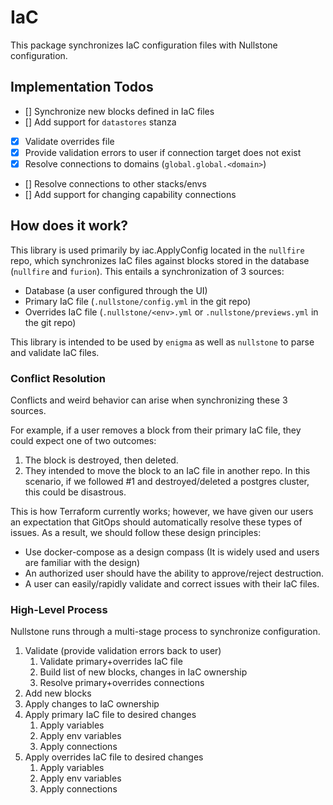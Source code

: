 # IaC

This package synchronizes IaC configuration files with Nullstone configuration.

## Implementation Todos
- [] Synchronize new blocks defined in IaC files
- [] Add support for `datastores` stanza
- [x] Validate overrides file
- [x] Provide validation errors to user if connection target does not exist
- [x] Resolve connections to domains (`global.global.<domain>`)
- [] Resolve connections to other stacks/envs
- [] Add support for changing capability connections

## How does it work?

This library is used primarily by iac.ApplyConfig located in the `nullfire` repo,
which synchronizes IaC files against blocks stored in the database (`nullfire` and `furion`).
This entails a synchronization of 3 sources:
- Database (a user configured through the UI)
- Primary IaC file (`.nullstone/config.yml` in the git repo)
- Overrides IaC file (`.nullstone/<env>.yml` or `.nullstone/previews.yml` in the git repo)

This library is intended to be used by `enigma` as well as `nullstone` to parse and validate IaC files.

### Conflict Resolution

Conflicts and weird behavior can arise when synchronizing these 3 sources.

For example, if a user removes a block from their primary IaC file, they could expect one of two outcomes:
1. The block is destroyed, then deleted.
2. They intended to move the block to an IaC file in another repo.
   In this scenario, if we followed #1 and destroyed/deleted a postgres cluster, this could be disastrous.

This is how Terraform currently works; however, we have given our users an expectation that GitOps should automatically resolve these types of issues.
As a result, we should follow these design principles:
- Use docker-compose as a design compass (It is widely used and users are familiar with the design)
- An authorized user should have the ability to approve/reject destruction.
- A user can easily/rapidly validate and correct issues with their IaC files.

### High-Level Process

Nullstone runs through a multi-stage process to synchronize configuration.
1. Validate (provide validation errors back to user)
    1. Validate primary+overrides IaC file
    2. Build list of new blocks, changes in IaC ownership
    3. Resolve primary+overrides connections
2. Add new blocks
3. Apply changes to IaC ownership
4. Apply primary IaC file to desired changes
    1. Apply variables
    2. Apply env variables
    3. Apply connections
5. Apply overrides IaC file to desired changes
    1. Apply variables
    2. Apply env variables
    3. Apply connections
